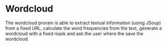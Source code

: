 # Wordcloud
The wordcloud proram is able to extract textual information (using JSoup) from a fixed URL,
 calculate the word frequencies from the text, generate a wordcloud with a fixed mask and
 ask the user where the save the wordcloud.
